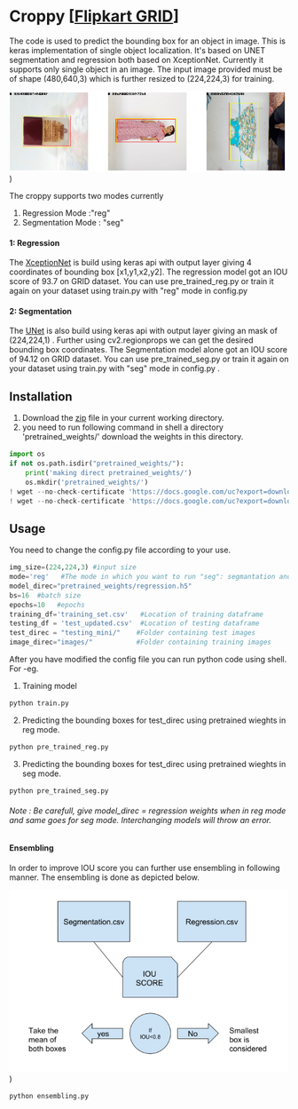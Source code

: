 # Croppy [[Flipkart GRID](https://dare2compete.com/o/Flipkart-GRiD-Teach-The-Machines-2019-74928)]
The code is used to predict the bounding box for an object in image. This is keras implementation of single object localization. It's based on UNET segmentation and regression both based on XceptionNet. Currently it supports only single object in an image. The input image provided must be of shape (480,640,3) which is further resized to (224,224,3) for training.

![Example Image](example.png?raw=true "Optional Title"))

The croppy supports two modes currently 
1) Regression Mode :"reg"
2) Segmentation Mode : "seg"


#### 1:  Regression 
The [XceptionNet](https://keras.io/applications/#xception) is build using keras api with output layer giving 4 coordinates of bounding box [x1,y1,x2,y2].
The regression model got an IOU score of 93.7 on GRID dataset. You can use pre_trained_reg.py or train it again on your dataset using train.py with "reg" mode in config.py

#### 2:  Segmentation  
The [UNet](https://arxiv.org/abs/1505.04597) is also build using keras api with output layer giving an mask of (224,224,1) . Further using cv2.regionprops we can get the desired bounding box coordinates.
The Segmentation model alone got an IOU score of 94.12 on GRID dataset. You can use pre_trained_seg.py or train it again on your dataset using train.py with "seg" mode in config.py .

## Installation

1. Download the [zip](https://drive.google.com/open?id=1ef-NATi1PV9XdQhuLt1YTzlDIZzYHyu7) file in your current working directory.
2. you need to run following command in shell a directory 'pretrained_weights/' download the weights in this directory.

```python
import os
if not os.path.isdir("pretrained_weights/"):
    print('making direct pretrained_weights/')
    os.mkdir('pretrained_weights/')
! wget --no-check-certificate 'https://docs.google.com/uc?export=download&id=1Lx9uZSwbzsc3anh9lfb4RPiBEBoSDMQ8' -O pretrained_weights/regression.h5
! wget --no-check-certificate 'https://docs.google.com/uc?export=download&id=1WNe1s1RzBqiV-vvcJMo9swaAFDBO1Rh-' -O pretrained_weights/segmentation.h5

```

## Usage
You need to change the config.py file according to your use.
```python
img_size=(224,224,3) #input size 
mode='reg'   #The mode in which you want to run "seg": segmantation and "reg": Regression
model_direc="pretrained_weights/regression.h5"
bs=16  #batch size 
epochs=10   #epochs 
training_df='training_set.csv'   #Location of training dataframe
testing_df = 'test_updated.csv'  #Location of testing dataframe 
test_direc = "testing_mini/"    #Folder containing test images
image_direc="images/"           #Folder containing training images
```
After you have modified the config file you can run python code using shell. For -eg.
1. Training model 
```bash
python train.py
```
2. Predicting the bounding boxes for test_direc using pretrained wieghts in reg mode.
```bash
python pre_trained_reg.py
```
3. Predicting the bounding boxes for test_direc using pretrained wieghts in seg mode.
```bash
python pre_trained_seg.py
```
###### Note : Be carefull, give model_direc = regression weights when in reg mode and same goes for seg mode. Interchanging models will throw an error.
#### Ensembling
In order to improve IOU score you can further use ensembling in following manner. The ensembling is done as depicted below.

![Example Image](ensemble.png?raw=true "Optional Title"))


```bash
python ensembling.py
```
